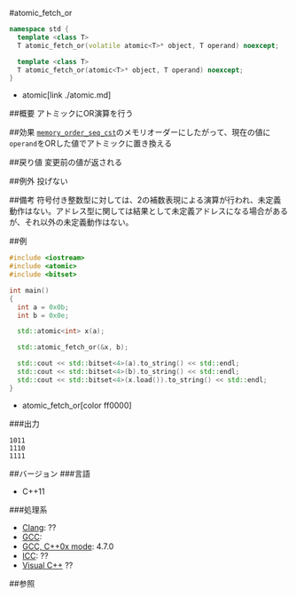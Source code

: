 #atomic_fetch_or
```cpp
namespace std {
  template <class T>
  T atomic_fetch_or(volatile atomic<T>* object, T operand) noexcept;

  template <class T>
  T atomic_fetch_or(atomic<T>* object, T operand) noexcept;
}
```
* atomic[link ./atomic.md]

##概要
アトミックにOR演算を行う


##効果
[`memory_order_seq_cst`](./memory_order.md)のメモリオーダーにしたがって、現在の値に`operand`をORした値でアトミックに置き換える


##戻り値
変更前の値が返される


##例外
投げない


##備考
符号付き整数型に対しては、2の補数表現による演算が行われ、未定義動作はない。アドレス型に関しては結果として未定義アドレスになる場合があるが、それ以外の未定義動作はない。


##例
```cpp
#include <iostream>
#include <atomic>
#include <bitset>

int main()
{
  int a = 0x0b;
  int b = 0x0e;

  std::atomic<int> x(a);

  std::atomic_fetch_or(&x, b);

  std::cout << std::bitset<4>(a).to_string() << std::endl;
  std::cout << std::bitset<4>(b).to_string() << std::endl;
  std::cout << std::bitset<4>(x.load()).to_string() << std::endl;
}
```
* atomic_fetch_or[color ff0000]


###出力
```
1011
1110
1111
```


##バージョン
###言語
- C++11

###処理系
- [Clang](/implementation#clang.md): ??
- [GCC](/implementation#gcc.md): 
- [GCC, C++0x mode](/implementation#gcc.md): 4.7.0
- [ICC](/implementation#icc.md): ??
- [Visual C++](/implementation#visual_cpp.md) ??


##参照


